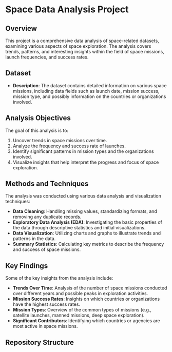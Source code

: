# Space Data Analysis Project

## Overview
This project is a comprehensive data analysis of space-related datasets, examining various aspects of space exploration. The analysis covers trends, patterns, and interesting insights within the field of space missions, launch frequencies, and success rates.

## Dataset
- **Description**: The dataset contains detailed information on various space missions, including data fields such as launch date, mission success, mission type, and possibly information on the countries or organizations involved.

## Analysis Objectives
The goal of this analysis is to:
1. Uncover trends in space missions over time.
2. Analyze the frequency and success rate of launches.
3. Identify significant patterns in mission types and the organizations involved.
4. Visualize insights that help interpret the progress and focus of space exploration.

## Methods and Techniques
The analysis was conducted using various data analysis and visualization techniques:
- **Data Cleaning**: Handling missing values, standardizing formats, and removing any duplicate records.
- **Exploratory Data Analysis (EDA)**: Investigating the basic properties of the data through descriptive statistics and initial visualizations.
- **Data Visualization**: Utilizing charts and graphs to illustrate trends and patterns in the data.
- **Summary Statistics**: Calculating key metrics to describe the frequency and success of space missions.

## Key Findings
Some of the key insights from the analysis include:
- **Trends Over Time**: Analysis of the number of space missions conducted over different years and possible peaks in exploration activities.
- **Mission Success Rates**: Insights on which countries or organizations have the highest success rates.
- **Mission Types**: Overview of the common types of missions (e.g., satellite launches, manned missions, deep space exploration).
- **Significant Contributors**: Identifying which countries or agencies are most active in space missions.

## Repository Structure
